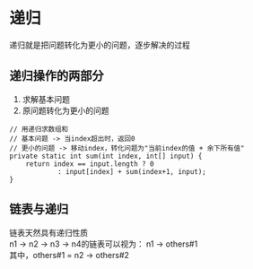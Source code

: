 # 递归
递归就是把问题转化为更小的问题，逐步解决的过程
## 递归操作的两部分
1. 求解基本问题
2. 原问题转化为更小的问题

```
// 用递归求数组和
// 基本问题 -> 当index超出时，返回0
// 更小的问题 -> 移动index，转化问题为"当前index的值 + 余下所有值"
private static int sum(int index, int[] input) {
	return index == input.length ? 0 
			: input[index] + sum(index+1, input);
}
```
## 链表与递归
链表天然具有递归性质  
n1 -> n2 -> n3 -> n4的链表可以视为：  n1 -> others#1  
其中，others#1 = n2 -> others#2  
